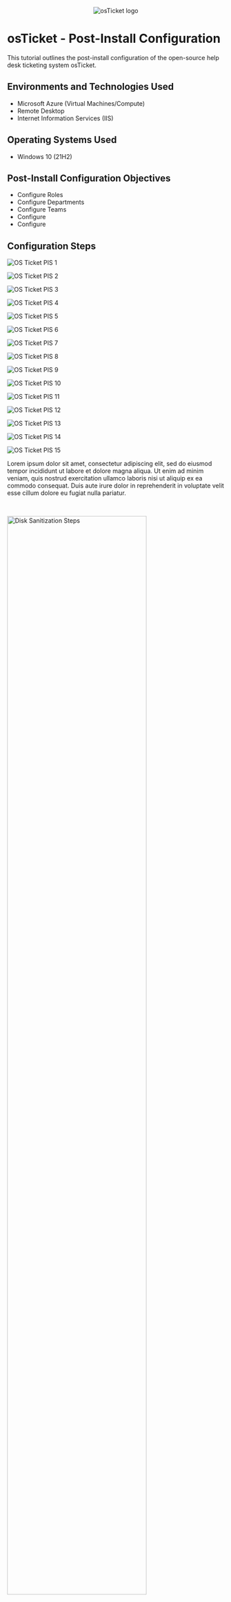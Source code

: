 <p align="center">
<img src="https://i.imgur.com/Clzj7Xs.png" alt="osTicket logo"/>
</p>

<h1>osTicket - Post-Install Configuration</h1>
This tutorial outlines the post-install configuration of the open-source help desk ticketing system osTicket.<br />


<h2>Environments and Technologies Used</h2>

- Microsoft Azure (Virtual Machines/Compute)
- Remote Desktop
- Internet Information Services (IIS)

<h2>Operating Systems Used </h2>

- Windows 10</b> (21H2)

<h2>Post-Install Configuration Objectives</h2>

- Configure Roles
- Configure Departments
- Configure Teams
- Configure 
- Configure

<h2>Configuration Steps</h2>


![OS Ticket PIS 1](https://github.com/user-attachments/assets/216f0685-df4e-4494-876d-6818e0788280)

![OS Ticket PIS 2](https://github.com/user-attachments/assets/cbc58fde-6d0f-4588-81c8-63a8d9cc7f0e)

![OS Ticket PIS 3](https://github.com/user-attachments/assets/055e8294-072d-46cc-8fe9-372d64b98a3d)

![OS Ticket PIS 4](https://github.com/user-attachments/assets/2d2c4c28-be99-4a34-846c-9083bd56ce76)

![OS Ticket PIS 5](https://github.com/user-attachments/assets/2c644168-56bb-4cdb-bccd-15e12ca02978)

![OS Ticket PIS 6](https://github.com/user-attachments/assets/bb03b461-ac60-48c1-a1f3-363637d09bf2)

![OS Ticket PIS 7](https://github.com/user-attachments/assets/e2fe11d5-e561-4bc3-aec9-6ae90e5225c5)

![OS Ticket PIS 8](https://github.com/user-attachments/assets/2289e323-8bed-4cfb-948f-2946f7abb2a4)

![OS Ticket PIS 9](https://github.com/user-attachments/assets/dbdbf07e-9701-4d26-ab94-c1696aa68740)

![OS Ticket PIS 10](https://github.com/user-attachments/assets/86d85028-9501-412a-b342-aefc439482fe)


![OS Ticket PIS 11](https://github.com/user-attachments/assets/13fa0ad1-b8d1-4447-b0ca-395ee9851cad)


![OS Ticket PIS 12](https://github.com/user-attachments/assets/1d6e7028-472d-4651-8c31-d4f3e59b17ce)


![OS Ticket PIS 13](https://github.com/user-attachments/assets/7e6fa8e5-81ca-458f-b48d-9ae9815458ac)

![OS Ticket PIS 14](https://github.com/user-attachments/assets/28d03e9a-7829-4c4b-a90a-bc22cc6d3b72)

![OS Ticket PIS 15](https://github.com/user-attachments/assets/0fe052cb-cb98-4120-b15d-48e7e0a80517)




Lorem ipsum dolor sit amet, consectetur adipiscing elit, sed do eiusmod tempor incididunt ut labore et dolore magna aliqua. Ut enim ad minim veniam, quis nostrud exercitation ullamco laboris nisi ut aliquip ex ea commodo consequat. Duis aute irure dolor in reprehenderit in voluptate velit esse cillum dolore eu fugiat nulla pariatur.
</p>
<br />

<p>
<img src="https://i.imgur.com/DJmEXEB.png" height="80%" width="80%" alt="Disk Sanitization Steps"/>
</p>
<p>
Lorem ipsum dolor sit amet, consectetur adipiscing elit, sed do eiusmod tempor incididunt ut labore et dolore magna aliqua. Ut enim ad minim veniam, quis nostrud exercitation ullamco laboris nisi ut aliquip ex ea commodo consequat. Duis aute irure dolor in reprehenderit in voluptate velit esse cillum dolore eu fugiat nulla pariatur.
</p>
<br />

<p>
<img src="https://i.imgur.com/DJmEXEB.png" height="80%" width="80%" alt="Disk Sanitization Steps"/>
</p>
<p>
Lorem ipsum dolor sit amet, consectetur adipiscing elit, sed do eiusmod tempor incididunt ut labore et dolore magna aliqua. Ut enim ad minim veniam, quis nostrud exercitation ullamco laboris nisi ut aliquip ex ea commodo consequat. Duis aute irure dolor in reprehenderit in voluptate velit esse cillum dolore eu fugiat nulla pariatur.
</p>
<br />
